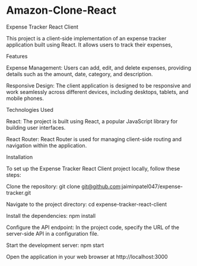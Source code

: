 # Amazon-Clone-React

Expense Tracker React Client

This project is a client-side implementation of an expense tracker application built using React. It allows users to track their expenses,

Features

Expense Management: Users can add, edit, and delete expenses, providing details such as the amount, date, category, and description.

Responsive Design: The client application is designed to be responsive and work seamlessly across different devices, including desktops, tablets, and mobile phones.






Technologies Used

React: The project is built using React, a popular JavaScript library for building user interfaces.

React Router: React Router is used for managing client-side routing and navigation within the application.






Installation

To set up the Expense Tracker React Client project locally, follow these steps:


Clone the repository: git clone git@github.com:jaiminpatel047/expense-tracker.git

Navigate to the project directory: cd expense-tracker-react-client

Install the dependencies: npm install

Configure the API endpoint: In the project code, specify the URL of the server-side API in a configuration file.

Start the development server: npm start

Open the application in your web browser at http://localhost:3000
